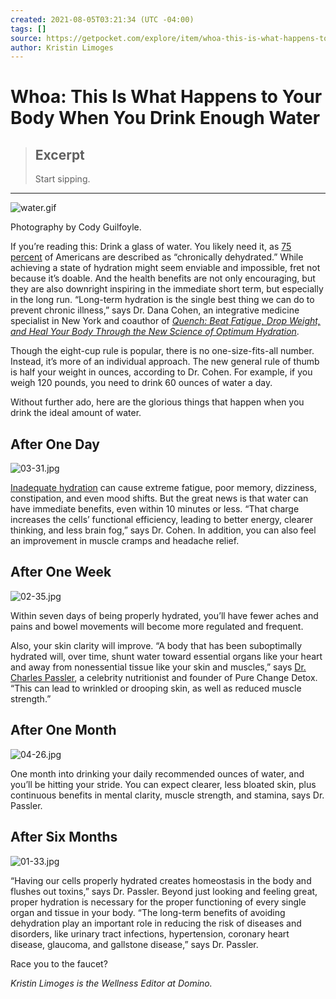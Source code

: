 ```yaml
---
created: 2021-08-05T03:21:34 (UTC -04:00)
tags: []
source: https://getpocket.com/explore/item/whoa-this-is-what-happens-to-your-body-when-you-drink-enough-water?utm_source=pocket-newtab
author: Kristin Limoges
---
```


# Whoa: This Is What Happens to Your Body When You Drink Enough Water

> ## Excerpt
> Start sipping.

---
![water.gif](https://pocket-syndicated-images.s3.amazonaws.com/5eb03237556f2.gif)

Photography by Cody Guilfoyle.

If you’re reading this: Drink a glass of water. You likely need it, as [75 percent](https://www.ncbi.nlm.nih.gov/pmc/articles/PMC2908954/) of Americans are described as “chronically dehydrated.” While achieving a state of hydration might seem enviable and impossible, fret not because it’s doable. And the health benefits are not only encouraging, but they are also downright inspiring in the immediate short term, but especially in the long run. “Long-term hydration is the single best thing we can do to prevent chronic illness,” says Dr. Dana Cohen, an integrative medicine specialist in New York and coauthor of _[Quench: Beat Fatigue, Drop Weight, and Heal Your Body Through the New Science of Optimum Hydration](https://www.amazon.com/gp/product/B0763KGMXW?tag=hacboogrosit-20)_.

Though the eight-cup rule is popular, there is no one-size-fits-all number. Instead, it’s more of an individual approach. The new general rule of thumb is half your weight in ounces, according to Dr. Cohen. For example, if you weigh 120 pounds, you need to drink 60 ounces of water a day.

Without further ado, here are the glorious things that happen when you drink the ideal amount of water.

## After One Day  

![03-31.jpg](https://pocket-syndicated-images.s3.amazonaws.com/5eb032ae84575.jpg)

[Inadequate hydration](https://www.ncbi.nlm.nih.gov/pmc/articles/PMC4207053/) can cause extreme fatigue, poor memory, dizziness, constipation, and even mood shifts. But the great news is that water can have immediate benefits, even within 10 minutes or less. “That charge increases the cells’ functional efficiency, leading to better energy, clearer thinking, and less brain fog,” says Dr. Cohen. In addition, you can also feel an improvement in muscle cramps and headache relief.

## After One Week  

![02-35.jpg](https://pocket-syndicated-images.s3.amazonaws.com/5eb032bc2301b.jpg)

Within seven days of being properly hydrated, you’ll have fewer aches and pains and bowel movements will become more regulated and frequent.

Also, your skin clarity will improve. “A body that has been suboptimally hydrated will, over time, shunt water toward essential organs like your heart and away from nonessential tissue like your skin and muscles,” says [Dr. Charles Passler](https://www.purechange.co/pages/drpassler), a celebrity nutritionist and founder of Pure Change Detox. “This can lead to wrinkled or drooping skin, as well as reduced muscle strength.”

## After One Month  

![04-26.jpg](https://pocket-syndicated-images.s3.amazonaws.com/5eb032c851e33.jpg)

One month into drinking your daily recommended ounces of water, and you’ll be hitting your stride. You can expect clearer, less bloated skin, plus continuous benefits in mental clarity, muscle strength, and stamina, says Dr. Passler.

## After Six Months  

![01-33.jpg](https://pocket-syndicated-images.s3.amazonaws.com/5eb032d8743f2.jpg)

“Having our cells properly hydrated creates homeostasis in the body and flushes out toxins,” says Dr. Passler. Beyond just looking and feeling great, proper hydration is necessary for the proper functioning of every single organ and tissue in your body. “The long-term benefits of avoiding dehydration play an important role in reducing the risk of diseases and disorders, like urinary tract infections, hypertension, coronary heart disease, glaucoma, and gallstone disease,” says Dr. Passler.

Race you to the faucet?

_Kristin Limoges is the Wellness Editor at Domino._

